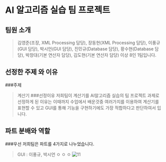 # AI 알고리즘 실습 팀 프로젝트
## 팀원 소개
> 김영준(조장, XML Processing 담당), 장동현(XML Processing 담당), 이풍규(GUI 담당), 박시언(GUI 담당), 진민규(Database 담당),      황수현(Database 담당), 박창대(기본 연산자 담당), 김도현(기본 연산자 담당) 이상 8인 1팀입니다.
## 선정한 주제 와 이유
###주제
> 계산기
###선정이유
> 저희팀이 계산기를 AI알고리즘 실습의 팀 프로젝트 과제로 선정하게 된 이유는 이때까지 수업에서 배운것중 여러가지를 이용하여 계산기를 표현할 수 있고 GUI를 통해 기능을 구현하기에도 가장 적합하다고 판단하여서 입니다.
## 파트 분배와 역할
###우선 저희팀은 파트를 4가지로 나누었습니다.
>GUI : 이풍규, 박시언
>ㅇ
>ㅇ
>ㅇ
![11](https://user-images.githubusercontent.com/89117576/140930346-2469577f-3d35-43da-a9f4-28496dc12fbb.PNG)
